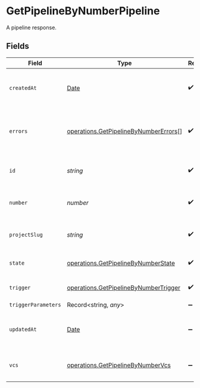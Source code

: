 # GetPipelineByNumberPipeline

A pipeline response.


## Fields

| Field                                                                                                 | Type                                                                                                  | Required                                                                                              | Description                                                                                           | Example                                                                                               |
| ----------------------------------------------------------------------------------------------------- | ----------------------------------------------------------------------------------------------------- | ----------------------------------------------------------------------------------------------------- | ----------------------------------------------------------------------------------------------------- | ----------------------------------------------------------------------------------------------------- |
| `createdAt`                                                                                           | [Date](https://developer.mozilla.org/en-US/docs/Web/JavaScript/Reference/Global_Objects/Date)         | :heavy_check_mark:                                                                                    | The date and time the pipeline was created.                                                           |                                                                                                       |
| `errors`                                                                                              | [operations.GetPipelineByNumberErrors](../../../sdk/models/operations/getpipelinebynumbererrors.md)[] | :heavy_check_mark:                                                                                    | A sequence of errors that have occurred within the pipeline.                                          |                                                                                                       |
| `id`                                                                                                  | *string*                                                                                              | :heavy_check_mark:                                                                                    | The unique ID of the pipeline.                                                                        | 5034460f-c7c4-4c43-9457-de07e2029e7b                                                                  |
| `number`                                                                                              | *number*                                                                                              | :heavy_check_mark:                                                                                    | The number of the pipeline.                                                                           | 25                                                                                                    |
| `projectSlug`                                                                                         | *string*                                                                                              | :heavy_check_mark:                                                                                    | The project-slug for the pipeline.                                                                    | gh/CircleCI-Public/api-preview-docs                                                                   |
| `state`                                                                                               | [operations.GetPipelineByNumberState](../../../sdk/models/operations/getpipelinebynumberstate.md)     | :heavy_check_mark:                                                                                    | The current state of the pipeline.                                                                    |                                                                                                       |
| `trigger`                                                                                             | [operations.GetPipelineByNumberTrigger](../../../sdk/models/operations/getpipelinebynumbertrigger.md) | :heavy_check_mark:                                                                                    | A summary of the trigger.                                                                             |                                                                                                       |
| `triggerParameters`                                                                                   | Record<string, *any*>                                                                                 | :heavy_minus_sign:                                                                                    | N/A                                                                                                   |                                                                                                       |
| `updatedAt`                                                                                           | [Date](https://developer.mozilla.org/en-US/docs/Web/JavaScript/Reference/Global_Objects/Date)         | :heavy_minus_sign:                                                                                    | The date and time the pipeline was last updated.                                                      |                                                                                                       |
| `vcs`                                                                                                 | [operations.GetPipelineByNumberVcs](../../../sdk/models/operations/getpipelinebynumbervcs.md)         | :heavy_minus_sign:                                                                                    | VCS information for the pipeline.                                                                     |                                                                                                       |